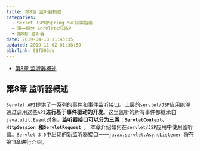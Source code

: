 ```yaml
---
title: 第8章 监听器概述
categories: 
  - Serlet JSP和Spring MVC初学指南
  - 第一部分 Servlets和JSP
  - 第8章 监听器
date: 2019-04-13 11:45:35
updated: 2019-11-02 01:38:59
abbrlink: 91f503de
---
```

- [第8章 监听器概述](/ReadingNotes/91f503de/#第8章-监听器概述)

<!--more-->
<script src="https://cdn.bootcss.com/jquery/3.4.0/jquery.slim.min.js"></script>
<script>$(document).ready(function () {$(".post-body > ul:nth-child(1)").hide();});</script>

<!--end-->
## 第8章 监听器概述 ##
`Servlet API`提供了一系列的事件和事件监听接口。上层的`servlet/JSP`应用能够通过调用这些`API`**进行基于事件驱动的开发**。这里监听的所有事件都继承自`java.util.Event`对象。**监听器接口可以分为三类：`ServletContext`、`HttpSession `和`ServletRequest `**。
本章介绍如何在`servlet/JSP`应用中使用监听器。`Servlet 3.0`中出现的新监听器接口——`javax.servlet.AsyncListener `将在第11章进行介绍。

